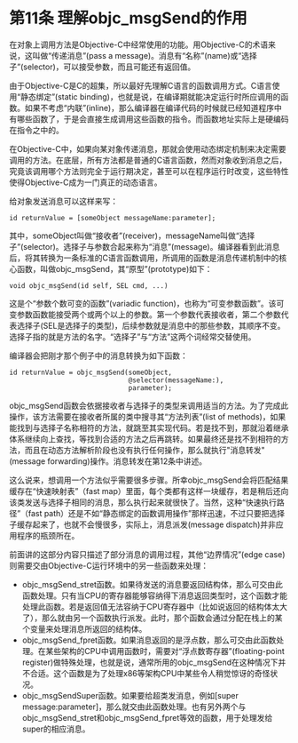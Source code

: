 # 第11条 理解objc_msgSend的作用

在对象上调用方法是Objective-C中经常使用的功能。用Objective-C的术语来说，这叫做“传递消息”(pass a message)。消息有“名称”(name)或“选择子”(selector)，可以接受参数，而且可能还有返回值。

由于Objective-C是C的超集，所以最好先理解C语言的函数调用方式。C语言使用“静态绑定”(static binding)，也就是说，在编译期就能决定运行时所应调用的函数。如果不考虑“内联”(inline)，那么编译器在编译代码的时候就已经知道程序中有哪些函数了，于是会直接生成调用这些函数的指令。而函数地址实际上是硬编码在指令之中的。

在Objective-C中，如果向某对象传递消息，那就会使用动态绑定机制来决定需要调用的方法。在底层，所有方法都是普通的C语言函数，然而对象收到消息之后，究竟该调用哪个方法则完全于运行期决定，甚至可以在程序运行时改变，这些特性使得Objective-C成为一门真正的动态语言。

给对象发送消息可以这样来写：

```
id returnValue = [someObject messageName:parameter];
```

其中，someObject叫做“接收者”(receiver)，messageName叫做“选择子”(selector)。选择子与参数合起来称为“消息”(message)。编译器看到此消息后，将其转换为一条标准的C语言函数调用，所调用的函数是消息传递机制中的核心函数，叫做objc_msgSend，其“原型”(prototype)如下：

```
void objc_msgSend(id self, SEL cmd, ...)
```

这是个“参数个数可变的函数”(variadic function)，也称为“可变参数函数”。该可变参数函数能接受两个或两个以上的参数。第一个参数代表接收者，第二个参数代表选择子(SEL是选择子的类型)，后续参数就是消息中的那些参数，其顺序不变。选择子指的就是方法的名字。“选择子”与“方法”这两个词经常交替使用。

编译器会把刚才那个例子中的消息转换为如下函数：

```
id returnValue = objc_msgSend(someObject,
                              @selector(messageName:),          
                              parameter);
```

objc_msgSend函数会依据接收者与选择子的类型来调用适当的方法。为了完成此操作，该方法需要在接收者所属的类中搜寻其“方法列表”(list of methods)，如果能找到与选择子名称相符的方法，就跳至其实现代码。若是找不到，那就沿着继承体系继续向上查找，等找到合适的方法之后再跳转。如果最终还是找不到相符的方法，而且在动态方法解析阶段也没有执行任何操作，那么就执行"消息转发"(message forwarding)操作。消息转发在第12条中讲述。

这么说来，想调用一个方法似乎需要很多步骤。所幸objc_msgSend会将匹配结果缓存在“快速映射表”（fast map）里面，每个类都有这样一块缓存，若是稍后还向该类发送与选择子相同的消息，那么执行起来就很快了。当然，这种“快速执行路径”（fast path）还是不如“静态绑定的函数调用操作”那样迅速，不过只要把选择子缓存起来了，也就不会慢很多，实际上，消息派发(message dispatch)并非应用程序的瓶颈所在。

前面讲的这部分内容只描述了部分消息的调用过程，其他“边界情况”(edge case)则需要交由Objective-C运行环境中的另一些函数来处理：

* objc_msgSend_stret函数。如果待发送的消息要返回结构体，那么可交由此函数处理。只有当CPU的寄存器能够容纳得下消息返回类型时，这个函数才能处理此函数。若是返回值无法容纳于CPU寄存器中（比如说返回的结构体太大了），那么就由另一个函数执行派发。此时，那个函数会通过分配在栈上的某个变量来处理消息所返回的结构体。
* objc_msgSend_fpret函数。如果消息返回的是浮点数，那么可交由此函数处理。在某些架构的CPU中调用函数时，需要对“浮点数寄存器”(floating-point register)做特殊处理，也就是说，通常所用的objc_msgSend在这种情况下并不合适。这个函数是为了处理x86等架构CPU中某些令人稍觉惊讶的奇怪状况。
* objc_msgSendSuper函数。如果要给超类发消息，例如[super message:parameter]，那么就交由此函数处理。也有另外两个与objc_msgSend_stret和objc_msgSend_fpret等效的函数，用于处理发给super的相应消息。




